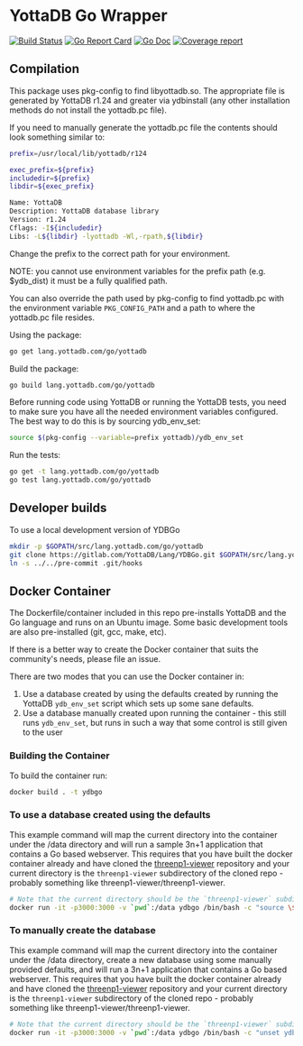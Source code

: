 # YottaDB Go Wrapper

[![Build Status](https://gitlab.com/YottaDB/Lang/YDBGo/badges/master/build.svg)](https://gitlab.com/YottaDB/Lang/YDBGo/commits/master)
[![Go Report Card](https://goreportcard.com/badge/gitlab.com/YottaDB/Lang/YDBGo?style=flat-square)](https://goreportcard.com/report/gitlab.com/YottaDB/Lang/YDBGo)
[![Go Doc](https://img.shields.io/badge/godoc-reference-blue.svg?style=flat-square)](http://godoc.org/gitlab.com/YottaDB/Lang/YDBGo)
[![Coverage report](https://gitlab.com/YottaDB/Lang/YDBGo/badges/master/coverage.svg?job=coverage)](https://gitlab.com/YottaDB/Lang/YDBGo/-/jobs)

## Compilation

This package uses pkg-config to find libyottadb.so. The appropriate file is generated by YottaDB r1.24 and greater via ydbinstall (any other installation methods do not install the yottadb.pc file).

If you need to manually generate the yottadb.pc file the contents should look something similar to:

```sh
prefix=/usr/local/lib/yottadb/r124

exec_prefix=${prefix}
includedir=${prefix}
libdir=${exec_prefix}

Name: YottaDB
Description: YottaDB database library
Version: r1.24
Cflags: -I${includedir}
Libs: -L${libdir} -lyottadb -Wl,-rpath,${libdir}
```

Change the prefix to the correct path for your environment.

NOTE: you cannot use environment variables for the prefix path (e.g. $ydb_dist) it must be a fully qualified path.

You can also override the path used by pkg-config to find yottadb.pc with the environment variable `PKG_CONFIG_PATH` and a path to where the yottadb.pc file resides.

Using the package:

```sh
go get lang.yottadb.com/go/yottadb
```

Build the package:

```sh
go build lang.yottadb.com/go/yottadb
```

Before running code using YottaDB or running the YottaDB tests, you need to make sure you have all the needed environment variables configured.
The best way to do this is by sourcing ydb_env_set:

```sh
source $(pkg-config --variable=prefix yottadb)/ydb_env_set
```

Run the tests:

```sh
go get -t lang.yottadb.com/go/yottadb
go test lang.yottadb.com/go/yottadb
```

## Developer builds

To use a local development version of YDBGo

```sh
mkdir -p $GOPATH/src/lang.yottadb.com/go/yottadb
git clone https://gitlab.com/YottaDB/Lang/YDBGo.git $GOPATH/src/lang.yottadb.com/go/yottadb
ln -s ../../pre-commit .git/hooks
```

## Docker Container

The Dockerfile/container included in this repo pre-installs YottaDB and the Go language and runs on an Ubuntu image. Some basic development tools are also pre-installed (git, gcc, make, etc).

If there is a better way to create the Docker container that suits the community's needs, please file an issue.

There are two modes that you can use the Docker container in:

1. Use a database created by using the defaults created by running the YottaDB `ydb_env_set` script which sets up some sane defaults.
2. Use a database manually created upon running the container - this still runs `ydb_env_set`, but runs in such a way that some control is still given to the user

### Building the Container

To build the container run:

```sh
docker build . -t ydbgo
```

### To use a database created using the defaults

This example command will map the current directory into the container under the /data directory and will run a sample 3n+1 application that contains a Go based webserver. This requires that you have built the docker container already and have cloned the [threenp1-viewer](https://gitlab.com/YottaDB/Demo/threenp1-viewer) repository and your current directory is the `threenp1-viewer` subdirectory of the cloned repo - probably something like threenp1-viewer/threenp1-viewer.

```sh
# Note that the current directory should be the `threenp1-viewer` subdirectory of the cloned repo before running the below command - probably something like threenp1-viewer/threenp1-viewer
docker run -it -p3000:3000 -v `pwd`:/data ydbgo /bin/bash -c "source \$ydb_dist/ydb_env_set && go get -d . && go build && echo 'Type a number then press <ENTER> twice' && \$ydb_dist/mumps -r simpleapithreen1f && echo 'Open a web browser to http://localhost:3000/static' && sleep 2 && ./data"
```

### To manually create the database

This example command will map the current directory into the container under the /data directory, create a new database using some manually provided defaults, and will run a 3n+1 application that contains a Go based webserver. This requires that you have built the docker container already and have cloned the [threenp1-viewer](https://gitlab.com/YottaDB/Demo/threenp1-viewer) repository and your current directory is the `threenp1-viewer` subdirectory of the cloned repo - probably something like threenp1-viewer/threenp1-viewer.

```sh
# Note that the current directory should be the `threenp1-viewer` subdirectory of the cloned repo before running the below command - probably something like threenp1-viewer/threenp1-viewer
docker run -it -p3000:3000 -v `pwd`:/data ydbgo /bin/bash -c "unset ydb_routines && source \$ydb_dist/ydb_env_set && echo change -s DEFAULT -FILE=/data/mumps.dat | /opt/yottadb/current/mumps -run ^GDE && \$ydb_dist/mupip create && go get -d . && go build && echo 'Type a number then press <ENTER> twice' && \$ydb_dist/mumps -r simpleapithreen1f && echo 'Open a web browser to http://localhost:3000/static' && sleep 2 && ./data"
```
